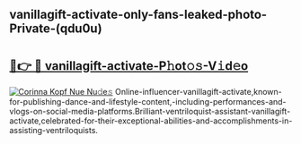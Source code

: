 ## vanillagift-activate-only-fans​-leaked-photo​-Private-(qdu0u)


# <h2><a href="https://mediaupload.pro?title=vanillagift-activate&ref=git">🔗👉 🔴 vanillagift-activate-P𝚑ot𝚘𝚜-V𝚒d𝚎o</a></h2>

[![Corinna Kopf Nue Nu𝚍e𝚜](https://i.imgur.com/0qMVB7G.gif)](https://mediaupload.pro?title=vanillagift-activate&ref=git)
Online-influencer-vanillagift-activate,known-for-publishing-dance-and-lifestyle-content,-including-performances-and-vlogs-on-social-media-platforms.Brilliant-ventriloquist-assistant-vanillagift-activate,celebrated-for-their-exceptional-abilities-and-accomplishments-in-assisting-ventriloquists.  